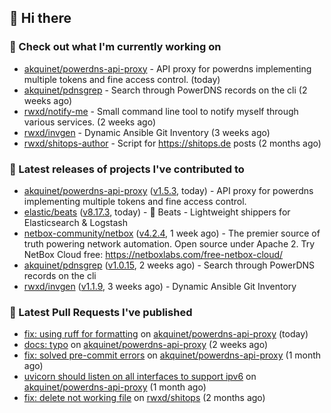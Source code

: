 ## 👋 Hi there

### 👷 Check out what I'm currently working on


- [akquinet/powerdns-api-proxy](https://github.com/akquinet/powerdns-api-proxy) - API proxy for powerdns implementing multiple tokens and fine access control. (today)
- [akquinet/pdnsgrep](https://github.com/akquinet/pdnsgrep) - Search through PowerDNS records on the cli (2 weeks ago)
- [rwxd/notify-me](https://github.com/rwxd/notify-me) - Small command line tool to notify myself through various services. (2 weeks ago)
- [rwxd/invgen](https://github.com/rwxd/invgen) - Dynamic Ansible Git Inventory (3 weeks ago)
- [rwxd/shitops-author](https://github.com/rwxd/shitops-author) - Script for https://shitops.de posts (2 months ago)

### 🔭 Latest releases of projects I've contributed to


- [akquinet/powerdns-api-proxy](https://github.com/akquinet/powerdns-api-proxy) ([v1.5.3](https://github.com/akquinet/powerdns-api-proxy/releases/tag/v1.5.3), today) - API proxy for powerdns implementing multiple tokens and fine access control.
- [elastic/beats](https://github.com/elastic/beats) ([v8.17.3](https://github.com/elastic/beats/releases/tag/v8.17.3), today) - :tropical_fish: Beats - Lightweight shippers for Elasticsearch &amp; Logstash
- [netbox-community/netbox](https://github.com/netbox-community/netbox) ([v4.2.4](https://github.com/netbox-community/netbox/releases/tag/v4.2.4), 1 week ago) - The premier source of truth powering network automation. Open source under Apache 2. Try NetBox Cloud free: https://netboxlabs.com/free-netbox-cloud/
- [akquinet/pdnsgrep](https://github.com/akquinet/pdnsgrep) ([v1.0.15](https://github.com/akquinet/pdnsgrep/releases/tag/v1.0.15), 2 weeks ago) - Search through PowerDNS records on the cli
- [rwxd/invgen](https://github.com/rwxd/invgen) ([v1.1.9](https://github.com/rwxd/invgen/releases/tag/v1.1.9), 3 weeks ago) - Dynamic Ansible Git Inventory

### 🔨 Latest Pull Requests I've published


- [fix: using ruff for formatting](https://github.com/akquinet/powerdns-api-proxy/pull/150) on [akquinet/powerdns-api-proxy](https://github.com/akquinet/powerdns-api-proxy) (today)
- [docs: typo](https://github.com/akquinet/powerdns-api-proxy/pull/144) on [akquinet/powerdns-api-proxy](https://github.com/akquinet/powerdns-api-proxy) (2 weeks ago)
- [fix: solved pre-commit errors](https://github.com/akquinet/powerdns-api-proxy/pull/133) on [akquinet/powerdns-api-proxy](https://github.com/akquinet/powerdns-api-proxy) (1 month ago)
- [uvicorn should listen on all interfaces to support ipv6](https://github.com/akquinet/powerdns-api-proxy/pull/128) on [akquinet/powerdns-api-proxy](https://github.com/akquinet/powerdns-api-proxy) (1 month ago)
- [fix: delete not working file](https://github.com/rwxd/shitops/pull/17) on [rwxd/shitops](https://github.com/rwxd/shitops) (2 months ago)
